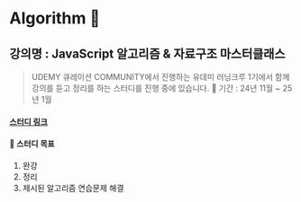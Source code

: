 # Algorithm 💫
## 강의명 : JavaScript 알고리즘 & 자료구조 마스터클래스 
> UDEMY 큐레이션 COMMUNITY에서 진행하는 유데미 러닝크루 1기에서
> 함께 강의를 듣고 정리를 하는 스터디를 진행 중에 있습니다. 
> 📅 기간 : 24년 11월 ~ 25년 1월 

#### [스터디 링크](https://docs.google.com/spreadsheets/d/1qLuANk19foU2vnbr27nA0y1-Rhdaji0-BRPtJt1Hjx4/edit?gid=0#gid=0)

#### 🤺 스터디 목표 
1. 완강
2. 정리
3. 제시된 알고리즘 연습문제 해결 